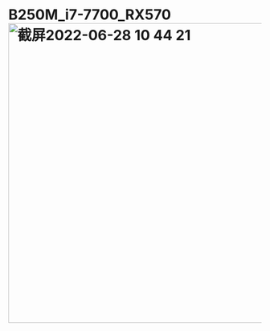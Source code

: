 # B250M_i7-7700_RX570<img width="597" alt="截屏2022-06-28 10 44 21" src="https://user-images.githubusercontent.com/59770581/176080633-61f1c869-85c1-4a2d-b64b-2c155bddec5e.png">

